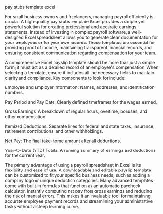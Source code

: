 pay stubs template excel


For small business owners and freelancers, managing payroll efficiently is crucial. A high-quality pay stubs template Excel provides a simple yet powerful solution for creating professional and accurate earnings statements. Instead of investing in complex payroll software, a well-designed Excel spreadsheet allows you to generate clear documentation for your employees or for your own records. These templates are essential for providing proof of income, maintaining transparent financial records, and ensuring consistent communication regarding compensation for your team.



A comprehensive Excel payslip template should be more than just a simple form; it must act as a detailed record of an employee's compensation. When selecting a template, ensure it includes all the necessary fields to maintain clarity and compliance. Key components to look for include:




Employee and Employer Information: Names, addresses, and identification numbers.


Pay Period and Pay Date: Clearly defined timeframes for the wages earned.


Gross Earnings: A breakdown of regular hours, overtime, bonuses, and other compensation.


Itemized Deductions: Separate lines for federal and state taxes, insurance, retirement contributions, and other withholdings.


Net Pay: The final take-home amount after all deductions.


Year-to-Date (YTD) Totals: A running summary of earnings and deductions for the current year.





The primary advantage of using a payroll spreadsheet in Excel is its flexibility and ease of use. A downloadable and editable payslip template can be customized to fit your specific business needs, such as adding a company logo or unique deduction categories. Many advanced templates come with built-in formulas that function as an automatic paycheck calculator, instantly computing net pay from gross earnings and reducing the risk of manual errors. This makes it an invaluable tool for maintaining accurate employee payment records and streamlining your administrative tasks without a steep learning curve.
